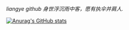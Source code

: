 *liangye github*
*身世浮沉雨中客，愿有执伞并肩人.*
<!-- START_SECTION:blog -->
<!-- END_SECTION:blog -->

[![Anurag's GitHub stats](https://github-readme-stats.vercel.app/api?username=tiandankanfeng&theme=prussian&count_private=true&show_icons=true)](https://github.com/anuraghazra/github-readme-stats)
